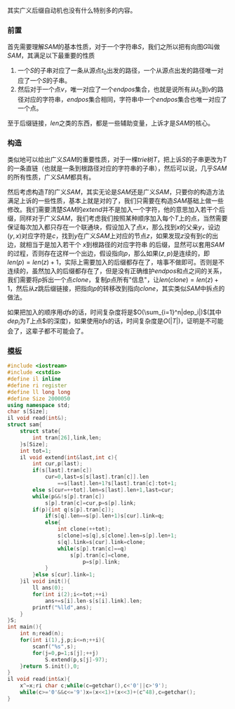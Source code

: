 其实广义后缀自动机也没有什么特别多的内容。

### 前置

首先需要理解$SAM$的基本性质，对于一个字符串$S$，我们之所以把有向图$G$叫做$SAM$，其满足以下最重要的性质

1. 一个$S$的子串对应了一条从源点$t_0$出发的路径，一个从源点出发的路径唯一对应了一个$S$的子串。
2. 然后对于一个点$v$，唯一对应了一个$endpos$集合，也就是说所有从$t_0$到$v$的路径对应的字符串，$endpos$集合相同，字符串中一个$endpos$集合也唯一对应了一个点。

至于后缀链接，$len$之类的东西，都是一些辅助变量，上诉才是$SAM$的核心。

### 构造

类似地可以给出广义$SAM$的重要性质，对于一棵$trie$树$T$，把上诉$S$的子串更改为$T$的一条直链（也就是一条到根路径对应的字符串的子串），然后可以说，几乎$SAM$的所有性质，广义$SAM$都具有。

然后考虑构造$T$的广义$SAM$，其实无论是$SAM$还是广义$SAM$，只要你的构造方法满足上诉的一些性质，基本上就是对的了，我们只需要在构造$SAM$基础上做一些修改。我们需要清楚$SAM$的$extend$并不是加入一个字符，他的意思加入若干个后缀，同样对于广义$SAM$，我们考虑我们按照某种顺序加入每个$T$上的点，当然需要保证每次加入都只存在一个联通块，假设加入了点$x$，那么找到$x$的父亲$y$，设边$(y,x)$对应字符是$c$，找到$y$在广义$SAM$上对应的节点$z$，如果发现$z$没有到$c$的出边，就相当于是加入若干个 $x$到根路径的对应字符串 的后缀，显然可以套用$SAM$的过程，否则存在这样一个出边，假设指向$p$，那么如果$(z,p)$是连续的，即$len(p)=len(z)+1$，实际上需要加入的后缀都存在了，啥事不做即可。否则是不连续的，虽然加入的后缀都存在了，但是没有正确维护$endpos$和点之间的关系，我们需要将$p$拆出一个点$clone$，复制$p$点所有"信息"，让$len(clone)=len(z)+1$，然后从$z$跳后缀链接，把指向$p$的转移改到指向$clone$，其实类似$SAM$中拆点的做法。

如果把加入的顺序用$dfs$的话，时间复杂度将是$O(\sum_{i=1}^n|dep_i|)$(其中$dep_i$为$T$上点$$i$的深度)，如果使用$bfs$的话，时间复杂度是$O(|T|)$，证明是不可能会了，这辈子都不可能会了。

### [模板](https://www.luogu.com.cn/problem/P6139)

```cpp
#include <iostream>
#include <cstdio>
#define il inline
#define ri register
#define ll long long
#define Size 2000050
using namespace std;
char s[Size];
il void read(int&);
struct sam{
	struct state{
		int tran[26],link,len;
	}s[Size];
	int tot=1;
	il void extend(int&last,int c){
		int cur,p(last);
		if(s[last].tran[c])
			cur=0,last=s[s[last].tran[c]].len
				==s[last].len+1?s[last].tran[c]:tot+1;
		else s[cur=++tot].len=s[last].len+1,last=cur;
		while(p&&!s[p].tran[c])
			s[p].tran[c]=cur,p=s[p].link;
		if(p){int q(s[p].tran[c]);
			if(s[q].len==s[p].len+1)s[cur].link=q;
			else{
				int clone(++tot);
				s[clone]=s[q],s[clone].len=s[p].len+1;
				s[q].link=s[cur].link=clone;
				while(s[p].tran[c]==q)
					s[p].tran[c]=clone,
						p=s[p].link;
			}
		}else s[cur].link=1;
	}il void init(){
		ll ans(0);
		for(int i(2);i<=tot;++i)
			ans+=s[i].len-s[s[i].link].len;
		printf("%lld",ans);
	}
}S;
int main(){
	int n;read(n);
	for(int i(1),j,p;i<=n;++i){
		scanf("%s",s);
		for(j=0,p=1;s[j];++j)
			S.extend(p,s[j]-97);
	}return S.init(),0;
}
il void read(int&x){
	x^=x;ri char c;while(c=getchar(),c<'0'||c>'9');
	while(c>='0'&&c<='9')x=(x<<1)+(x<<3)+(c^48),c=getchar();
}

```
